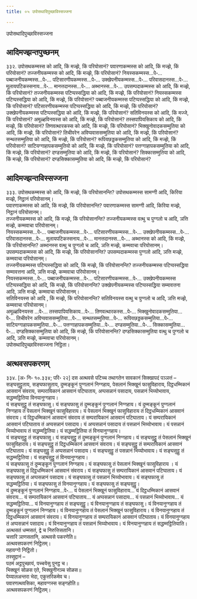 ```yaml
---
title: ०५ उपोसथादिपुच्छाविस्सज्जना

---
```

उपोसथादिपुच्छाविस्सज्जना  


## आदिमज्झन्तपुच्छनम्

३३२. उपोसथकम्मस्स को आदि, किं मज्झे, किं परियोसानं? पवारणाकम्मस्स को आदि, किं मज्झे, किं परियोसानं? तज्जनीयकम्मस्स को आदि, किं मज्झे, किं परियोसानं? नियस्सकम्मस्स…पे॰… पब्बाजनीयकम्मस्स…पे॰… पटिसारणीयकम्मस्स…पे॰… उक्खेपनीयकम्मस्स…पे॰… परिवासदानस्स…पे॰… मूलायपटिकस्सनाय…पे॰… मानत्तदानस्स…पे॰… अब्भानस्स…पे॰… उपसम्पदाकम्मस्स को आदि, किं मज्झे, किं परियोसानं? तज्जनीयकम्मस्स पटिप्पस्सद्धिया को आदि, किं मज्झे, किं परियोसानं? नियस्सकम्मस्स पटिप्पस्सद्धिया को आदि, किं मज्झे, किं परियोसानं? पब्बाजनीयकम्मस्स पटिप्पस्सद्धिया को आदि, किं मज्झे, किं परियोसानं? पटिसारणीयकम्मस्स पटिप्पस्सद्धिया को आदि, किं मज्झे, किं परियोसानं? उक्खेपनीयकम्मस्स पटिप्पस्सद्धिया को आदि, किं मज्झे, किं परियोसानं? सतिविनयस्स को आदि, किं मज्जे, किं परियोसानं? अमूळ्हविनयस्स को आदि, किं मज्झे, किं परियोसानं? तस्सपापियसिकाय को आदि, किं मज्झे, किं परियोसानं? तिणवत्थारकस्स को आदि, किं मज्झे, किं परियोसानं? भिक्खुनोवादकसम्मुतिया को आदि, किं मज्झे, किं परियोसानं? तिचीवरेन अविप्पवाससम्मुतिया को आदि, किं मज्झे, किं परियोसानं? सन्थतसम्मुतिया को आदि, किं मज्झे, किं परियोसानं? रूपियछड्डकसम्मुतिया को आदि, किं मज्झे, किं परियोसानं? साटियग्गाहापकसम्मुतियो को आदि, किं मज्झे, किं परियोसानं? पत्तग्गाहापकसम्मुतिया को आदि, किं मज्झे, किं परियोसानं? दण्डसम्मुतिया को आदि, किं मज्झे, किं परियोसानं? सिक्कासम्मुतिया को आदि, किं मज्झे, किं परियोसानं? दण्डसिक्कासम्मुतिया को आदि, किं मज्झे, किं परियोसानं?  


## आदिमज्झन्तविस्सज्जना

३३३. उपोसथकम्मस्स को आदि, किं मज्झे, किं परियोसानन्ति? उपोसथकम्मस्स सामग्गी आदि, किरिया मज्झे, निट्ठानं परियोसानम्।  
पवारणाकम्मस्स को आदि, किं मज्झे, किं परियोसानन्ति? पवारणाकम्मस्स सामग्गी आदि, किरिया मज्झे, निट्ठानं परियोसानम्।  
तज्जनीयकम्मस्स को आदि, किं मज्झे, किं परियोसानन्ति? तज्जनीयकम्मस्स वत्थु च पुग्गलो च आदि, ञत्ति मज्झे, कम्मवाचा परियोसानम्।  
नियस्सकम्मस्स…पे॰… पब्बाजनीयकम्मस्स…पे॰… पटिसारणीयकम्मस्स…पे॰… उक्खेपनीयकम्मस्स…पे॰… परिवासदानस्स…पे॰… मूलायपटिकस्सनाय…पे॰… मानत्तदानस्स…पे॰… अब्भानस्स को आदि, किं मज्झे, किं परियोसानन्ति? अब्भानस्स वत्थु च पुग्गलो च आदि, ञत्ति मज्झे, कम्मवाचा परियोसानम्।  
उपसम्पदाकम्मस्स को आदि, किं मज्झे, किं परियोसानन्ति? उपसम्पदाकम्मस्स पुग्गलो आदि, ञत्ति मज्झे, कम्मवाचा परियोसानम्।  
तज्जनीयकम्मस्स पटिप्पस्सद्धिया को आदि, किं मज्झे, किं परियोसानन्ति? तज्जनीयकम्मस्स पटिप्पस्सद्धिया सम्मावत्तना आदि, ञत्ति मज्झे, कम्मवाचा परियोसानम्।  
नियस्सकम्मस्स…पे॰… पब्बाजनीयकम्मस्स…पे॰… पटिसारणीयकम्मस्स…पे॰… उक्खेपनीयकम्मस्स पटिप्पस्सद्धिया को आदि, किं मज्झे, किं परियोसानन्ति? उक्खेपनीयकम्मस्स पटिप्पस्सद्धिया सम्मावत्तना आदि, ञत्ति मज्झे, कम्मवाचा परियोसानम्।  
सतिविनयस्स को आदि , किं मज्झे, किं परियोसानन्ति? सतिविनयस्स वत्थु च पुग्गलो च आदि, ञत्ति मज्झे, कम्मवाचा परियोसानम्।  
अमूळ्हविनयस्स …पे॰… तस्सपापियसिकाय…पे॰… तिणवत्थारकस्स…पे॰… भिक्खुनोवादकसम्मुतिया…पे॰… तिचीवरेन अविप्पवाससम्मुतिया…पे॰… सन्थतसम्मुतिया…पे॰… रूपियछड्डकसम्मुतिया…पे॰… साटियग्गाहापकसम्मुतिया…पे॰… पत्तग्गाहापकसम्मुतिया…पे॰… दण्डसम्मुतिया…पे॰… सिक्कासम्मुतिया…पे॰… दण्डसिक्कासम्मुतिया को आदि, किं मज्झे, किं परियोसानन्ति? दण्डसिक्कासम्मुतिया वत्थु च पुग्गलो च आदि, ञत्ति मज्झे, कम्मवाचा परियोसानम्।  
उपोसथादिपुच्छाविस्सज्जना निट्ठिता।  


## अत्थवसपकरणम्

३३४. [अ॰ नि॰ १०.३३४; परि॰ २२] दस अत्थवसे पटिच्च तथागतेन सावकानं सिक्खापदं पञ्ञत्तं – सङ्घसुट्ठुताय, सङ्घफासुताय, दुम्मङ्कूनं पुग्गलानं निग्गहाय, पेसलानं भिक्खूनं फासुविहाराय, दिट्ठधम्मिकानं आसवानं संवराय, सम्परायिकानं आसवानं पटिघाताय, अप्पसन्नानं पसादाय, पसन्नानं भिय्योभावाय, सद्धम्मट्ठितिया विनयानुग्गहाय।  
यं सङ्घसुट्ठु तं सङ्घफासु। यं सङ्घफासु तं दुम्मङ्कूनं पुग्गलानं निग्गहाय। यं दुम्मङ्कूनं पुग्गलानं निग्गहाय तं पेसलानं भिक्खूनं फासुविहाराय। यं पेसलानं भिक्खूनं फासुविहाराय तं दिट्ठधम्मिकानं आसवानं संवराय। यं दिट्ठधम्मिकानं आसवानं संवराय तं सम्परायिकानं आसवानं पटिघाताय। यं सम्परायिकानं आसवानं पटिघाताय तं अप्पसन्नानं पसादाय। यं अप्पसन्नानं पसादाय तं पसन्नानं भिय्योभावाय। यं पसन्नानं भिय्योभावाय तं सद्धम्मट्ठितिया। यं सद्धम्मट्ठितिया तं विनयानुग्गहाय।  
यं सङ्घसुट्ठु तं सङ्घफासु। यं सङ्घसुट्ठु तं दुम्मङ्कूनं पुग्गलानं निग्गहाय। यं सङ्घसुट्ठु तं पेसलानं भिक्खूनं फासुविहाराय। यं सङ्घसुट्ठु तं दिट्ठधम्मिकानं आसवानं संवराय। यं सङ्घसुट्ठु तं सम्परायिकानं आसवानं पटिघाताय। यं सङ्घसुट्ठु तं अप्पसन्नानं पसादाय। यं सङ्घसुट्ठु तं पसन्नानं भिय्योभावाय। यं सङ्घसुट्ठु तं सद्धम्मट्ठितिया। यं सङ्घसुट्ठु तं विनयानुग्गहाय।  
यं सङ्घफासु तं दुम्मङ्कूनं पुग्गलानं निग्गहाय। यं सङ्घफासु तं पेसलानं भिक्खूनं फासुविहाराय । यं सङ्घफासु तं दिट्ठधम्मिकानं आसवानं संवराय। यं सङ्घफासु तं सम्परायिकानं आसवानं पटिघाताय। यं सङ्घफासु तं अप्पसन्नानं पसादाय। यं सङ्घफासु तं पसन्नानं भिय्योभावाय। यं सङ्घफासु तं सद्धम्मट्ठितिया। यं सङ्घफासु तं विनयानुग्गहाय। यं सङ्घफासु तं सङ्घसुट्ठु।  
यं दुम्मङ्कूनं पुग्गलानं निग्गहाय…पे॰… यं पेसलानं भिक्खूनं फासुविहाराय… यं दिट्ठधम्मिकानं आसवानं संवराय… यं सम्परायिकानं आसवानं पटिघाताय… यं अप्पसन्नानं पसादाय… यं पसन्नानं भिय्योभावाय… यं सद्धम्मट्ठितिया… यं विनयानुग्गहाय तं सङ्घसुट्ठु। यं विनयानुग्गहाय तं सङ्घफासु। यं विनयानुग्गहाय तं दुम्मङ्कूनं पुग्गलानं निग्गहाय। यं विनयानुग्गहाय तं पेसलानं भिक्खूनं फासुविहाराय। यं विनयानुग्गहाय तं दिट्ठधम्मिकानं आसवानं संवराय। यं विनयानुग्गहाय तं सम्परायिकानं आसवानं पटिघाताय। यं विनयानुग्गहाय तं अप्पसन्नानं पसादाय। यं विनयानुग्गहाय तं पसन्नानं भिय्योभावाय। यं विनयानुग्गहाय तं सद्धम्मट्ठितियाति।  
अत्थसतं धम्मसतं, द्वे च निरुत्तिसतानि।  
चत्तारि ञाणसतानि, अत्थवसे पकरणेति॥  
अत्थवसपकरणं निट्ठितम्।  
महावग्गो निट्ठितो।  
तस्सुद्दानं –  
पठमं अट्ठपुच्छायं, पच्चयेसु पुनट्ठ च।  
भिक्खूनं सोळस एते, भिक्खुनीनञ्च सोळस॥  
पेय्यालअन्तरा भेदा, एकुत्तरिकमेव च।  
पवारणत्थवसिका, महावग्गस्स सङ्गहोति॥  
अत्थवसपकरणं निट्ठितम्।  